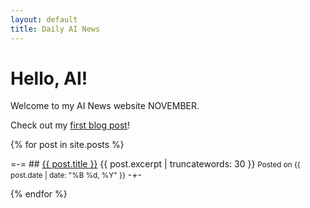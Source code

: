 ```yaml
---
layout: default
title: Daily AI News
---
```


# Hello, AI!

Welcome to my AI News website NOVEMBER.

Check out my [first blog post](./_posts/2024-09-29-and-so-it-begins.md)!

{% for post in site.posts %}
<p>
=-=
## <a href="{{ post.url | relative_url }}">{{ post.title }}</a>
{{ post.excerpt | truncatewords: 30 }}
<small>Posted on {{ post.date | date: "%B %d, %Y" }}</small>
-+-
</p>
{% endfor %}
